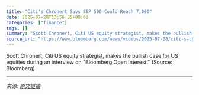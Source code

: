 ```yaml
---
title: "Citi's Chronert Says S&P 500 Could Reach 7,000"
date: 2025-07-28T13:56:05+08:00
categories: ["finance"]
tags: []
summary: "Scott Chronert, Citi US equity strategist, makes the bullish case for US equities during an interview on \"Bloomberg Open Interest.\" (Source: Bloomberg)"
source_url: "https://www.bloomberg.com/news/videos/2025-07-28/citi-s-chronert-says-s-p-500-could-reach-7-000-video"
---
```


Scott Chronert, Citi US equity strategist, makes the bullish case for US equities during an interview on "Bloomberg Open Interest." (Source: Bloomberg)

---

*来源: [原文链接](https://www.bloomberg.com/news/videos/2025-07-28/citi-s-chronert-says-s-p-500-could-reach-7-000-video)*
